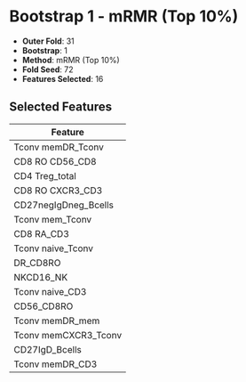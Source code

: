 # Bootstrap 1 - mRMR (Top 10%)

- **Outer Fold**: 31
- **Bootstrap**: 1
- **Method**: mRMR (Top 10%)
- **Fold Seed**: 72
- **Features Selected**: 16

## Selected Features

| Feature |
|---------|
| Tconv memDR_Tconv |
| CD8 RO CD56_CD8 |
| CD4 Treg_total |
| CD8 RO CXCR3_CD3 |
| CD27negIgDneg_Bcells |
| Tconv mem_Tconv |
| CD8 RA_CD3 |
| Tconv naive_Tconv |
| DR_CD8RO |
| NKCD16_NK |
| Tconv naive_CD3 |
| CD56_CD8RO |
| Tconv memDR_mem |
| Tconv memCXCR3_Tconv |
| CD27IgD_Bcells |
| Tconv memDR_CD3 |
